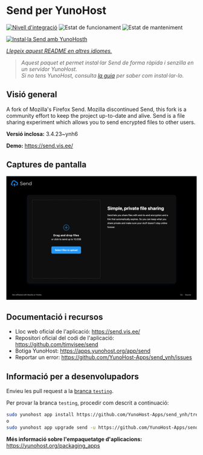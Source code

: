 <!--
N.B.: Aquest README ha estat generat automàticament per <https://github.com/YunoHost/apps/tree/master/tools/readme_generator>
NO s'ha de modificar manualment.
-->

# Send per YunoHost

[![Nivell d'integració](https://apps.yunohost.org/badge/integration/send)](https://ci-apps.yunohost.org/ci/apps/send/)
![Estat de funcionament](https://apps.yunohost.org/badge/state/send)
![Estat de manteniment](https://apps.yunohost.org/badge/maintained/send)

[![Instal·la Send amb YunoHosth](https://install-app.yunohost.org/install-with-yunohost.svg)](https://install-app.yunohost.org/?app=send)

*[Llegeix aquest README en altres idiomes.](./ALL_README.md)*

> *Aquest paquet et permet instal·lar Send de forma ràpida i senzilla en un servidor YunoHost.*  
> *Si no tens YunoHost, consulta [la guia](https://yunohost.org/install) per saber com instal·lar-lo.*

## Visió general

A fork of Mozilla's Firefox Send. Mozilla discontinued Send, this fork is a community effort to keep the project up-to-date and alive.
Send is a file sharing experiment which allows you to send encrypted files to other users.


**Versió inclosa:** 3.4.23~ynh6

**Demo:** <https://send.vis.ee/>

## Captures de pantalla

![Captures de pantalla de Send](./doc/screenshots/screenshot.png)

## Documentació i recursos

- Lloc web oficial de l'aplicació: <https://send.vis.ee/>
- Repositori oficial del codi de l'aplicació: <https://github.com/timvisee/send>
- Botiga YunoHost: <https://apps.yunohost.org/app/send>
- Reportar un error: <https://github.com/YunoHost-Apps/send_ynh/issues>

## Informació per a desenvolupadors

Envieu les pull request a la [branca `testing`](https://github.com/YunoHost-Apps/send_ynh/tree/testing).

Per provar la branca `testing`, procedir com descrit a continuació:

```bash
sudo yunohost app install https://github.com/YunoHost-Apps/send_ynh/tree/testing --debug
o
sudo yunohost app upgrade send -u https://github.com/YunoHost-Apps/send_ynh/tree/testing --debug
```

**Més informació sobre l'empaquetatge d'aplicacions:** <https://yunohost.org/packaging_apps>
